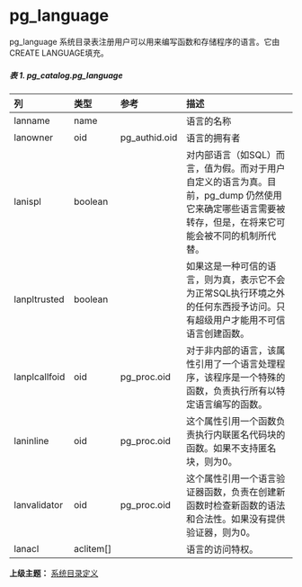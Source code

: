 # pg\_language

pg\_language 系统目录表注册用户可以用来编写函数和存储程序的语言。它由CREATE LANGUAGE填充。

##### 表 1. pg\_catalog.pg\_language

| 列 | 类型 | 参考 | 描述 |
| :--- | :--- | :--- | :--- |
| lanname | name |  | 语言的名称 |
| lanowner | oid | pg\_authid.oid | 语言的拥有者 |
| lanispl | boolean |  | 对内部语言（如SQL）而言，值为假。而对于用户自定义的语言为真。目前，pg\_dump 仍然使用它来确定哪些语言需要被转存，但是，在将来它可能会被不同的机制所代替。 |
| lanpltrusted | boolean |  | 如果这是一种可信的语言，则为真，表示它不会为正常SQL执行环境之外的任何东西授予访问。只有超级用户才能用不可信语言创建函数。 |
| lanplcallfoid | oid | pg\_proc.oid | 对于非内部的语言，该属性引用了一个语言处理程序，该程序是一个特殊的函数，负责执行所有以特定语言编写的函数。 |
| laninline | oid | pg\_proc.oid | 这个属性引用一个函数负责执行内联匿名代码块的函数。如果不支持匿名块，则为0。 |
| lanvalidator | oid | pg\_proc.oid | 这个属性引用一个语言验证器函数，负责在创建新函数时检查新函数的语法和合法性。如果没有提供验证器，则为0。 |
| lanacl | aclitem\[\] |  | 语言的访问特权。 |

**上级主题：** [系统目录定义](./README.md)
